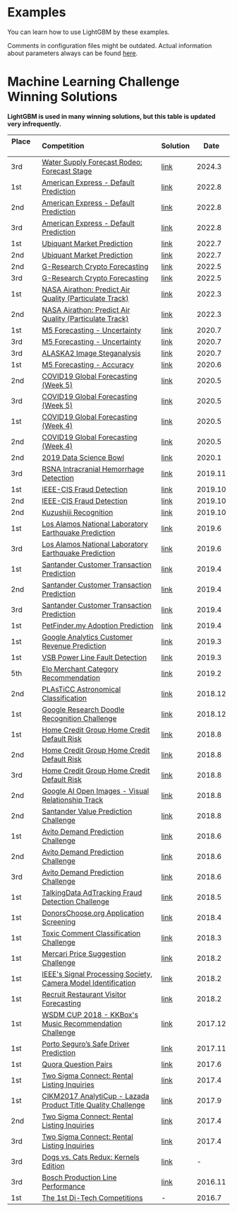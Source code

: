 Examples
========

You can learn how to use LightGBM by these examples.

Comments in configuration files might be outdated. Actual information about parameters always can be found [here](https://github.com/microsoft/LightGBM/blob/master/docs/Parameters.rst).

Machine Learning Challenge Winning Solutions
============================================

**LightGBM is used in many winning solutions, but this table is updated very infrequently.**

| Place         | Competition   | Solution  | Date |
|---------|:------------- | --------- | -----|
| 3rd     | [Water Supply Forecast Rodeo: Forecast Stage](https://drivendata.co/blog/water-supply-forecast-and-final-winners) | [link](https://github.com/drivendataorg/water-supply-forecast-rodeo/blob/main/overall/3rd%20place/) | 2024.3 |
| 1st     | [American Express - Default Prediction](https://www.drivendata.org/competitions/group/competition-nasa-airport-pushback/) |  [link](https://www.kaggle.com/competitions/amex-default-prediction/writeups/lucky-shake-1st-solution-update-github-code) | 2022.8 |
| 2nd     | [American Express - Default Prediction](https://www.drivendata.org/competitions/group/competition-nasa-airport-pushback/) |  [link](https://www.kaggle.com/competitions/amex-default-prediction/writeups/bydefault-junehomes-2nd-place-solution-team-juneho) | 2022.8 |
| 3rd     | [American Express - Default Prediction](https://www.drivendata.org/competitions/group/competition-nasa-airport-pushback/) |  [link](https://www.kaggle.com/competitions/amex-default-prediction/writeups/aibank-3rd-solution-simple-is-the-best) | 2022.8 |
| 1st     | [Ubiquant Market Prediction](https://www.kaggle.com/competitions/ubiquant-market-prediction/) |  [link](https://www.kaggle.com/competitions/ubiquant-market-prediction/writeups/k-i-y-1st-place-solution-our-betting-strategy) | 2022.7 |
| 2nd     | [Ubiquant Market Prediction](https://www.kaggle.com/competitions/ubiquant-market-prediction/) |  [link](https://www.kaggle.com/competitions/ubiquant-market-prediction/writeups/davide-stenner-2nd-place-solution-robust-cv-and-lg) | 2022.7 |
| 2nd     | [G-Research Crypto Forecasting](https://www.kaggle.com/competitions/g-research-crypto-forecasting/) |  [link](https://www.kaggle.com/competitions/g-research-crypto-forecasting/writeups/nathaniel-maddux-2nd-place-solution) | 2022.5 |
| 3rd     | [G-Research Crypto Forecasting](https://www.kaggle.com/competitions/g-research-crypto-forecasting/) |  [link](https://www.kaggle.com/competitions/g-research-crypto-forecasting/writeups/gaba-3rd-place-solution) | 2022.5 |
| 1st     | [NASA Airathon: Predict Air Quality (Particulate Track)](https://www.drivendata.org/competitions/88/competition-air-quality-pm/) |  [link](https://github.com/drivendataorg/nasa-airathon/tree/main/pm25/1st%20Place) | 2022.3 |
| 2nd     | [NASA Airathon: Predict Air Quality (Particulate Track)](https://www.drivendata.org/competitions/88/competition-air-quality-pm/) |  [link](https://github.com/drivendataorg/nasa-airathon/tree/main/pm25/2nd%20Place) | 2022.3 |
| 1st     | [M5 Forecasting - Uncertainty](https://www.kaggle.com/c/m5-forecasting-uncertainty) | [link](https://www.kaggle.com/c/m5-forecasting-uncertainty/discussion/163368) | 2020.7 |
| 3rd     | [M5 Forecasting - Uncertainty](https://www.kaggle.com/c/m5-forecasting-uncertainty) | [link](https://www.kaggle.com/competitions/m5-forecasting-uncertainty/writeups/ouranos-3rd-place-solution) | 2020.7 |
| 3rd     | [ALASKA2 Image Steganalysis](https://www.kaggle.com/c/alaska2-image-steganalysis) | [link](https://www.kaggle.com/competitions/alaska2-image-steganalysis/writeups/kaizaburochubachi-3rd-place-solution) | 2020.7 |
| 1st     | [M5 Forecasting - Accuracy](https://www.kaggle.com/c/m5-forecasting-accuracy) | [link](https://www.kaggle.com/competitions/m5-forecasting-accuracy/writeups/yeonjun-in-stu-1st-place-solution) | 2020.6 |
| 2nd     | [COVID19 Global Forecasting (Week 5)](https://www.kaggle.com/c/covid19-global-forecasting-week-5) | [link](https://www.kaggle.com/competitions/covid19-global-forecasting-week-5/writeups/kaz-some-ml-a-lot-of-judgement-and-luck) | 2020.5 |
| 3rd     | [COVID19 Global Forecasting (Week 5)](https://www.kaggle.com/c/covid19-global-forecasting-week-5) | [link](https://www.kaggle.com/c/covid19-global-forecasting-week-5/discussion/143029) | 2020.5 |
| 1st     | [COVID19 Global Forecasting (Week 4)](https://www.kaggle.com/c/covid19-global-forecasting-week-4) | [link](https://www.kaggle.com/c/covid19-global-forecasting-week-5/discussion/154804) | 2020.5 |
| 2nd     | [COVID19 Global Forecasting (Week 4)](https://www.kaggle.com/c/covid19-global-forecasting-week-4) | [link](https://www.kaggle.com/c/covid19-global-forecasting-week-5/discussion/144081) | 2020.5 |
| 2nd     | [2019 Data Science Bowl](https://www.kaggle.com/c/data-science-bowl-2019) | [link](https://www.kaggle.com/competitions/data-science-bowl-2019/writeups/fuson-2nd-place-solution) | 2020.1 |
| 3rd     | [RSNA Intracranial Hemorrhage Detection](https://www.kaggle.com/c/rsna-intracranial-hemorrhage-detection) | [link](https://www.kaggle.com/competitions/rsna-intracranial-hemorrhage-detection/writeups/takuoko-3rd-place-solution-become-gm-updated-with-) | 2019.11 |
| 1st     | [IEEE-CIS Fraud Detection](https://www.kaggle.com/c/ieee-fraud-detection) | [link](https://www.kaggle.com/competitions/ieee-fraud-detection/writeups/fraudsquad-1st-place-solution-part-2) | 2019.10 |
| 2nd     | [IEEE-CIS Fraud Detection](https://www.kaggle.com/c/ieee-fraud-detection) | [link](https://www.kaggle.com/competitions/ieee-fraud-detection/writeups/2-uncles-and-3-puppies-2nd-solution-cpmp-view) | 2019.10 |
| 2nd     | [Kuzushiji Recognition](https://www.kaggle.com/c/kuzushiji-recognition) | [link](https://www.kaggle.com/c/kuzushiji-recognition/discussion/112712) | 2019.10 |
| 1st     | [Los Alamos National Laboratory Earthquake Prediction](https://www.kaggle.com/c/LANL-Earthquake-Prediction) | [link](https://www.kaggle.com/competitions/LANL-Earthquake-Prediction/writeups/the-zoo-1st-place-solution) | 2019.6 |
| 3rd     | [Los Alamos National Laboratory Earthquake Prediction](https://www.kaggle.com/c/LANL-Earthquake-Prediction) | [link](https://www.kaggle.com/competitions/LANL-Earthquake-Prediction/writeups/character-ranking-3rd-place-memo) | 2019.6 |
| 1st     | [Santander Customer Transaction Prediction](https://www.kaggle.com/c/santander-customer-transaction-prediction) | [link](https://www.kaggle.com/competitions/santander-customer-transaction-prediction/writeups/wizardry-1-solution) | 2019.4 |
| 2nd     | [Santander Customer Transaction Prediction](https://www.kaggle.com/c/santander-customer-transaction-prediction) | [link](https://www.kaggle.com/competitions/santander-customer-transaction-prediction/writeups/2nd-place-solution) | 2019.4 |
| 3rd     | [Santander Customer Transaction Prediction](https://www.kaggle.com/c/santander-customer-transaction-prediction) | [link](https://www.kaggle.com/competitions/santander-customer-transaction-prediction/writeups/rock-physics-science-3rd-place-solution-summary-an) | 2019.4 |
| 1st     | [PetFinder.my Adoption Prediction](https://www.kaggle.com/c/petfinder-adoption-prediction) | [link](https://www.kaggle.com/competitions/petfinder-adoption-prediction/writeups/kaggler-ja-wodori-1st-place-solution-summary) | 2019.4 |
| 1st     | [Google Analytics Customer Revenue Prediction](https://www.kaggle.com/c/ga-customer-revenue-prediction) | [link](https://www.kaggle.com/competitions/ga-customer-revenue-prediction/writeups/ml-keksika-winning-solution-link-to-kernel-inside) | 2019.3  |
| 1st     | [VSB Power Line Fault Detection](https://www.kaggle.com/c/vsb-power-line-fault-detection) | [link](https://www.kaggle.com/competitions/vsb-power-line-fault-detection/writeups/mark4h-overview-of-1st-place-solution) | 2019.3 |
| 5th     | [Elo Merchant Category Recommendation](https://www.kaggle.com/c/elo-merchant-category-recommendation) | [link](https://www.kaggle.com/competitions/elo-merchant-category-recommendation/writeups/evgeny-patekha-5-solution) | 2019.2 |
| 2nd     | [PLAsTiCC Astronomical Classification](https://www.kaggle.com/c/PLAsTiCC-2018) | [link](https://www.kaggle.com/competitions/PLAsTiCC-2018/writeups/mike-silogram-2nd-place-solution-notes) | 2018.12 |
| 1st     | [Google Research Doodle Recognition Challenge](https://www.kaggle.com/c/quickdraw-doodle-recognition) | [link](https://www.kaggle.com/competitions/quickdraw-doodle-recognition/writeups/ods-ai-pablos-1st-place-solution) | 2018.12 |
| 1st     | [Home Credit Group Home Credit Default Risk](https://www.kaggle.com/c/home-credit-default-risk) | [link](https://www.kaggle.com/competitions/home-credit-default-risk/writeups/home-aloan-1st-place-solution) | 2018.8 |
| 2nd     | [Home Credit Group Home Credit Default Risk](https://www.kaggle.com/c/home-credit-default-risk) | [link](https://www.kaggle.com/competitions/home-credit-default-risk/writeups/ikiri-ds-2nd-place-solution-team-ikiri-ds) | 2018.8 |
| 3rd     | [Home Credit Group Home Credit Default Risk](https://www.kaggle.com/c/home-credit-default-risk) | [link](https://www.kaggle.com/competitions/home-credit-default-risk/writeups/alijs-evgeny-3rd-place-solution) | 2018.8 |
| 2nd     | [Google AI Open Images - Visual Relationship Track](https://www.kaggle.com/c/google-ai-open-images-visual-relationship-track) | [link](https://www.kaggle.com/competitions/google-ai-open-images-visual-relationship-track/writeups/tito-brief-summary-of-2nd-place) | 2018.8 |
| 2nd     | [Santander Value Prediction Challenge](https://www.kaggle.com/c/santander-value-prediction-challenge) | [link](https://www.kaggle.com/competitions/santander-value-prediction-challenge/writeups/adilism-2nd-place-solution-overview) | 2018.8 |
| 1st     | [Avito Demand Prediction Challenge](https://www.kaggle.com/c/avito-demand-prediction) | [link](https://www.kaggle.com/competitions/avito-demand-prediction/writeups/dance-with-ensemble-dance-with-ensemble-sharing-th) | 2018.6 |
| 2nd     | [Avito Demand Prediction Challenge](https://www.kaggle.com/c/avito-demand-prediction) | [link](https://www.kaggle.com/competitions/avito-demand-prediction/writeups/song-and-dance-ensemble-second-place-solution) | 2018.6 |
| 3rd     | [Avito Demand Prediction Challenge](https://www.kaggle.com/c/avito-demand-prediction) | [link](https://www.kaggle.com/competitions/avito-demand-prediction/writeups/superanova-3-place-solution) | 2018.6 |
| 1st     | [TalkingData AdTracking Fraud Detection Challenge](https://www.kaggle.com/c/talkingdata-adtracking-fraud-detection) | [link](https://www.kaggle.com/competitions/talkingdata-adtracking-fraud-detection/writeups/flowlight-komaki-shuffle-1st-place-solution)| 2018.5 |
| 1st     | [DonorsChoose.org Application Screening](https://www.kaggle.com/c/donorschoose-application-screening)| [link](https://www.kaggle.com/shadowwarrior/1st-place-solution/notebook) | 2018.4 |
| 1st     | [Toxic Comment Classification Challenge](https://www.kaggle.com/c/jigsaw-toxic-comment-classification-challenge)| [link](https://www.kaggle.com/competitions/jigsaw-toxic-comment-classification-challenge/writeups/toxic-crusaders-1st-place-solution-overview) | 2018.3 |
| 1st     | [Mercari Price Suggestion Challenge](https://www.kaggle.com/c/mercari-price-suggestion-challenge) | [link](https://www.kaggle.com/competitions/mercari-price-suggestion-challenge/writeups/pawe-and-konstantin-1st-place-solution) | 2018.2 |
| 1st     | [IEEE's Signal Processing Society, Camera Model Identification](https://www.kaggle.com/c/sp-society-camera-model-identification)| [link](https://www.kaggle.com/competitions/sp-society-camera-model-identification/writeups/ods-ai-stamp-1st-place-solution) | 2018.2 |
| 1st     | [Recruit Restaurant Visitor Forecasting](https://www.kaggle.com/c/recruit-restaurant-visitor-forecasting) | [link](https://www.kaggle.com/competitions/recruit-restaurant-visitor-forecasting/writeups/pppp-solution-public-0-471-private-0-505) | 2018.2|
| 1st     | [WSDM CUP 2018 - KKBox's Music Recommendation Challenge](https://www.kaggle.com/c/kkbox-music-recommendation-challenge) | [link](https://www.kaggle.com/competitions/kkbox-music-recommendation-challenge/writeups/bing-bai-a-brief-introduction-to-the-1st-place-sol) | 2017.12 |
| 1st     | [Porto Seguro’s Safe Driver Prediction](https://www.kaggle.com/c/porto-seguro-safe-driver-prediction) | [link](https://www.kaggle.com/competitions/porto-seguro-safe-driver-prediction/writeups/michael-jahrer-1st-place-with-representation-learn) |2017.11 |
| 1st     | [Quora Question Pairs](https://www.kaggle.com/c/quora-question-pairs) | [link](https://www.kaggle.com/competitions/quora-question-pairs/writeups/dl-guys-1st-place-solution) | 2017.6 |
| 1st     | [Two Sigma Connect: Rental Listing Inquiries](https://www.kaggle.com/c/two-sigma-connect-rental-listing-inquiries) | [link](https://www.kaggle.com/competitions/two-sigma-connect-rental-listing-inquiries/writeups/plantsgo-my-best-single-model-and-solution) | 2017.4 |
| 1st     | [CIKM2017 AnalytiCup - Lazada Product Title Quality Challenge](https://cikm2017.org/CIKM_AnalytiCup_task3.html) | [link](https://arxiv.org/abs/1804.01000) | 2017.9 |
| 2nd     | [Two Sigma Connect: Rental Listing Inquiries](https://www.kaggle.com/c/two-sigma-connect-rental-listing-inquiries) | [link](https://www.kaggle.com/competitions/two-sigma-connect-rental-listing-inquiries/writeups/faron-2nd-place-solution) | 2017.4 |
| 3rd     | [Two Sigma Connect: Rental Listing Inquiries](https://www.kaggle.com/c/two-sigma-connect-rental-listing-inquiries) | [link](https://www.kaggle.com/competitions/two-sigma-connect-rental-listing-inquiries/writeups/little-boat-3rd-place-solution-summary) | 2017.4 |
| 3rd     | [Dogs vs. Cats Redux: Kernels Edition](https://www.kaggle.com/c/dogs-vs-cats-redux-kernels-edition) | [link](https://medium.com/kaggle-blog/dogs-vs-cats-redux-playground-competition-3rd-place-interview-marco-lugo-74893739b10f) | - |
| 3rd     | [Bosch Production Line Performance](https://www.kaggle.com/c/bosch-production-line-performance) | [link](https://www.kaggle.com/competitions/bosch-production-line-performance/writeups/data-property-avengers-3-place-solution) | 2016.11 |
| 1st     | [The 1st Di-Tech Competitions](https://web.archive.org/web/20170311212917/https://research.xiaojukeji.com/competition/main.action?competitionId=DiTech2016) | - | 2016.7 |

